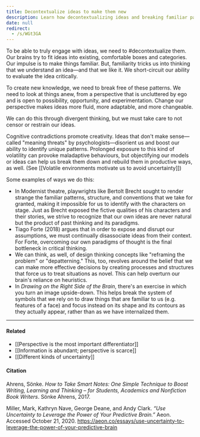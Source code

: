```yaml
---
title: Decontextualize ideas to make them new
description: Learn how decontextualizing ideas and breaking familiar patterns boosts creativity and critical thinking by embracing uncertainty, divergent thinking, and fresh perspectives to generate new knowledge.
date: null
redirect:
  - /s/WGt3GA
---
```


To be able to truly engage with ideas, we need to #decontextualize them. Our brains try to fit ideas into existing, comfortable boxes and categories. Our impulse is to make things familiar. But, familiarity tricks us into thinking that we understand an idea—and that we like it. We short-circuit our ability to evaluate the idea critically.

To create new knowledge, we need to break free of these patterns. We need to look at things anew, from a perspective that is uncluttered by ego and is open to possibility, opportunity, and experimentation. Change our perspective makes ideas more fluid, more adaptable, and more changeable.

We can do this through divergent thinking, but we must take care to not censor or restrain our ideas.

Cognitive contradictions promote creativity. Ideas that don't make sense—called "meaning threats" by psychologists—disorient us and boost our ability to identify unique patterns. Prolonged exposure to this kind of volatility can provoke maladaptive behaviours, but objectifying our models or ideas can help us break them down and rebuild them in productive ways, as well. (See [[Volatile environments motivate us to avoid uncertainty]])

Some examples of ways we do this:

- In Modernist theatre, playwrights like Bertolt Brecht sought to render strange the familiar patterns, structure, and conventions that we take for granted, making it impossible for us to identify with the characters on stage. Just as Brecht exposed the fictive qualities of his characters and their stories, we strive to recognize that our own ideas are never natural but the product of past thinking and its paradigms.
- Tiago Forte (2018) argues that in order to expose and disrupt our assumptions, we must continually disassociate ideas from their context. For Forte, overcoming our own paradigms of thought is the final bottleneck in critical thinking.
- We can think, as well, of design thinking concepts like "reframing the problem" or "depatterning." This, too, revolves around the belief that we can make more effective decisions by creating processes and structures that force us to treat situations as novel. This can help overturn our brain's reliance on heuristics.
- In _Drawing on the Right Side of the Brain_, there's an exercise in which you turn an image upside-down. This helps break the system of symbols that we rely on to draw things that are familiar to us (e.g. features of a face) and focus instead on its shape and its contours as they actually appear, rather than as we have internalized them.

---

#### Related

- [[Perspective is the most important differentiator]]
- [[Information is abundant; perspective is scarce]]
- [[Different kinds of uncertainty]]

#### Citation

Ahrens, Sönke. _How to Take Smart Notes: One Simple Technique to Boost Writing, Learning and Thinking – for Students, Academics and Nonfiction Book Writers_. Sönke Ahrens, 2017.

Miller, Mark, Kathryn Nave, George Deane, and Andy Clark. _“Use Uncertainty to Leverage the Power of Your Predictive Brain.”_ Aeon. Accessed October 21, 2020. https://aeon.co/essays/use-uncertainty-to-leverage-the-power-of-your-predictive-brain
